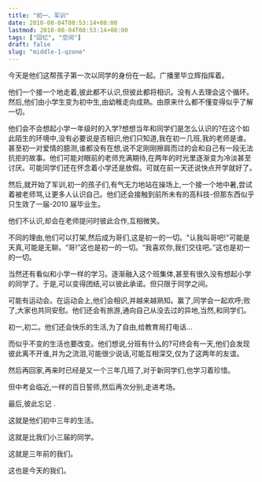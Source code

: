 ```yaml
---
title: "初一、军训"
date: 2010-08-04T08:53:14+08:00
lastmod: 2010-08-04T08:53:14+08:00
tags: ["回忆", "空间"]
draft: false
slug: "middle-1-qzone"
---
```


今天是他们这帮孩子第一次以同学的身份在一起。广播里毕立辉指挥着。

他们一个接一个地走着,彼此都不认识,但彼此都将相识。没有人去理会这个循环。然后,他们由小学生变为初中生,由幼稚走向成熟。由原来什么都不懂变得似乎了解一切。

他们会不会想起小学一年级时的入学?想想当年和同学们是怎么认识的?在这个如此陌生的环境中,没有必要说是否相识,他们只知道,我在初一几班,我的老师是谁。甚至初一对爱情的臆测,谁都没有在想,说不定刚刚擦肩而过的会和自己有一段无法抗拒的故事。他们可能对眼前的老师充满期待,在两年的时光里逐渐变为冷淡甚至讨厌。可能同学们还在怀念着小学还是放假。可就在前一天还说快点开学就好了。

然后,就开始了军训,初一的孩子们,有气无力地站在操场上,一个接一个地中暑,尝试着被老师骂,让更多人认识自己。他们还会接触到前所未有的高科技-但那东西似乎只生效了一届-2010 届毕业生。

他们不认识,却会在老师提问时彼此合作,互相微笑。

不同的理由,他们可以打架,然后成为哥们,这是初一的一切。"认我叫哥吧!"可能是天真,可能是无聊。“哥!”这也是初一的一切。“我喜欢你,我们交往吧。”这也是初一的一切。

当然还有看似和小学一样的学习。逐渐融入这个班集体,甚至有很久没有想起小学的同学了。于是,可以变得团结,可以彼此承诺。但只限于同学之间。

可能有运动会。在运动会上,他们会相识,并越来越熟知。赢了,同学会一起欢呼;败了,大家也共同安慰。他们还会有旅游,通向自己从没去过的异地,当然,和同学们。­

初一,初二。他们还会快乐的生活,为了自由,给教育局打电话...­

而似乎不变的生活也要改变。他们想说,分班有什么的?可终会有一天,他们会发现彼此离不开谁,并为之流泪,可能很少说话,可能互相深交,仅为了这两年的友谊。­

然后再回家,再来时已经是又一个三年几班了,对于新同学们,也学习着珍惜。­

但中考会临近,一样的百日誓师,然后再次分别,走进考场。­

最后,彼此忘记 ­.

这就是他们初中三年的生活。­

这就是比我们小三届的同学。

这就是三年前的我们。

这也是今天的我们。

